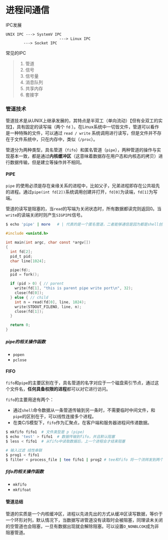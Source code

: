 # 进程间通信

IPC发展

```
UNIX IPC ---> SystemV IPC
						---> Linux IPC
		---> Socket IPC   
```

常见的IPC

>1. 管道
>2. 信号
>3. 信号量
>4. 消息队列
>5. 共享内存
>6. 套接字

### 管道技术

管道技术是从UNIX上继承发展的，其特点是半双工（单向流动）【但有全双工的实现】，具有固定的读写端（两个 `fd` ）。在Linux系统中一切皆文件，管道可以看作是一种特殊的文件，可以通过 `read / write` 系统调用进行读写，但是文件并不存在于文件系统中，只在内存中，类似（`/proc`）。

管道分为两种类型，具名管道（`fifo`）和匿名管道（`pipe`），两种管道的操作与实现基本一致，都是通过**内核缓冲区**（这意味着数据存在用户态和内核态的拷贝）进行数据传输，但是建立等操作并不相同。

#### PIPE

`pipe` 的使用必须是存在亲缘关系的进程中，比如父子，兄弟进程即存在公共祖先的进程。通过`pipe(int fd[2])`系统调用创建并打开，`fd[0]`为读端，`fd[1]`为写端。

管道的读写是阻塞的，当`read`的写端为关闭状态时，所有数据都读完则返回0。当`write`的读端关闭时则产生`SIGPIPE`信号。

```bash
$ echo 'pipe' | more   # | 代表的是一个匿名管道，二者能够通信是因为都是shell创建的子进程
```

```c
#include <unistd.h>

int main(int argc, char const *argv[])
{
  int fd[2];
  pid_t pid;
  char line[1024];

  pipe(fd);
  pid = fork();

  if (pid > 0) { // parent
    write(fd[1], "this is parent pipe write port\n", 32);
    close(fd[0]);
  } else { // child
    int n = read(fd[0], line, 1024);
    write(STDOUT_FILENO, line, n);
    close(fd[1]);
  }

  return 0;
}
```

##### pipe的相关操作函数

- `popen`
- `pclose`

#### FIFO

`fifo`和`pipe`的主要区别在于，具名管道的名字对应于一个磁盘索引节点，通过这个文件名，**任何具备权限的进程**都可以对它进行访问。

`fifo`的主要用途有两个：

- 通过`shell`命令数据从一条管道传输到另一条时，不需要临时中间文件，和`pipe`的区别在于，可以线性连接多个进程。
- 在类C/S模型下，`fifo`作为汇聚点，在客户端和服务器进程间传递数据。

```bash
$ mkfifo fifo1  # 文件类型是 p (pipe)
$ echo 'test' > fifo1  # 数据传输到fifo，并且默认阻塞
$ less < fifo1  # 从fifo中读取数据后，上一个进程会才结束阻塞

# 输入过滤 线性串联
$ prog1 < fifo1
$ filter < process_file | tee fifo1 | prog2 # tee和fifo 将一个流转发到两个不同的进程，可以通过多个tee和fifo来串接。
```

##### fifo的相关操作函数

- `mkfifo`
- `mkfifoat`

#### 管道总结

管道的实质是一个内核缓冲区，进程以先进先出的方式从缓冲区读写数据，等价于一个环形对列，默认情况下，当数据写进管道没有读取时会被阻塞，同理读未关闭的空管道也会阻塞，一旦有数据出现就会解除阻塞。可以设置`O_NONBLCOK`成为非阻塞管道。

